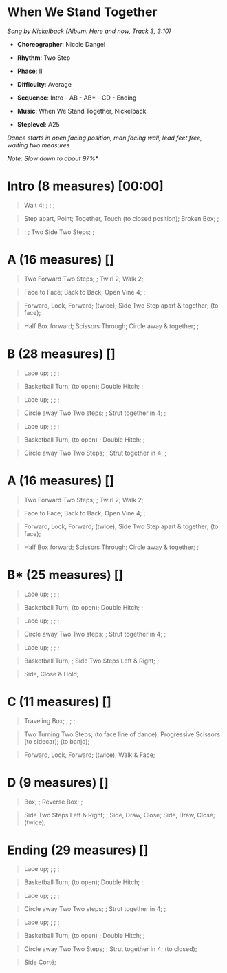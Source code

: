 # When We Stand Together
*Song by Nickelback (Album: Here and now, Track 3, 3:10)*

* **Choreographer**: Nicole Dangel
* **Rhythm**: Two Step
* **Phase**: II
* **Difficulty**: Average
* **Sequence**: Intro - AB - AB* - CD - Ending

* **Music**: When We Stand Together, Nickelback
* **Steplevel**: A25



*Dance starts in open facing position, man facing wall, lead feet free, waiting two measures*


*Note: Slow down to about 97%**


# Intro (8 measures) [00:00]

> Wait 4; ; ; ;

> Step apart, Point; Together, Touch (to closed position); Broken Box; ;

> ; ; Two Side Two Steps; ;

# A (16 measures) []

> Two Forward Two Steps; ; Twirl 2; Walk 2;

> Face to Face; Back to Back; Open Vine 4; ;

> Forward, Lock, Forward; (twice); Side Two Step apart & together; (to face);

> Half Box forward; Scissors Through; Circle away & together; ;

# B (28 measures) []

> Lace up; ; ; ;

> Basketball Turn; (to open); Double Hitch; ;

> Lace up; ; ; ;

> Circle away Two Two steps; ; Strut together in 4; ;

> Lace up; ; ; ;

> Basketball Turn; (to open) ; Double Hitch; ;

> Circle away Two Two Steps; ; Strut together in 4; ;

# A (16 measures) []

> Two Forward Two Steps; ; Twirl 2; Walk 2;

> Face to Face; Back to Back; Open Vine 4; ;

> Forward, Lock, Forward; (twice); Side Two Step apart & together; (to face);

> Half Box forward; Scissors Through; Circle away & together; ;

# B* (25 measures) []

> Lace up; ; ; ;

> Basketball Turn; (to open); Double Hitch; ;

> Lace up; ; ; ;

> Circle away Two Two steps; ; Strut together in 4; ;

> Lace up; ; ; ;

> Basketball Turn; ; Side Two Steps Left & Right; ;

> Side, Close & Hold;

# C (11 measures) []

> Traveling Box; ; ; ;

> Two Turning Two Steps; (to face line of dance); Progressive Scissors (to sidecar); (to banjo);

> Forward, Lock, Forward; (twice); Walk & Face;

# D (9 measures) []

> Box; ; Reverse Box; ;

> Side Two Steps Left & Right; ; Side, Draw, Close; Side, Draw, Close; (twice);

# Ending (29 measures) []

> Lace up; ; ; ;

> Basketball Turn; (to open); Double Hitch; ;

> Lace up; ; ; ;

> Circle away Two Two steps; ; Strut together in 4; ;

> Lace up; ; ; ;

> Basketball Turn; (to open) ; Double Hitch; ;

> Circle away Two Two Steps; ; Strut together in 4; (to closed);

> Side Corté;